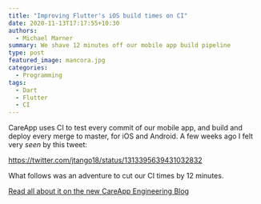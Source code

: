 ```yaml
---
title: "Improving Flutter's iOS build times on CI"
date: 2020-11-13T17:17:55+10:30
authors:
  - Michael Marner
summary: We shave 12 minutes off our mobile app build pipeline
type: post
featured_image: mancora.jpg
categories:
  - Programming
tags:
  - Dart
  - Flutter
  - CI
---
```


CareApp uses CI to test every commit of our mobile app, and build and deploy every merge to master, for iOS and Android. A few weeks ago I felt very _seen_ by this tweet:

https://twitter.com/jtango18/status/1313395639431032832

What follows was an adventure to cut our CI times by 12 minutes.

[Read all about it on the new CareApp Engineering Blog](https://engineering.careapp.com.au/post/improving-flutter-ios-build-times/)
